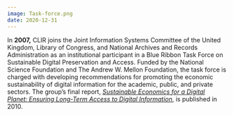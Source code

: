 ```yaml
---
image: Task-force.png
date: 2020-12-31
---
```

In **2007,** CLIR joins the Joint Information Systems Committee of the United Kingdom, Library of Congress, and National Archives and Records Administration as an institutional participant in a Blue Ribbon Task Force on Sustainable Digital Preservation and Access. Funded by the National Science Foundation and The Andrew W. Mellon Foundation, the task force is charged with developing recommendations for promoting the economic sustainability of digital information for the academic, public, and private sectors. The group’s final report, _[Sustainable Economics for a Digital Planet: Ensuring Long-Term Access to Digital Information](https://web.archive.org/web/20210130214829/https://www.webarchive.org.uk/wayback/archive/20140614122901/http:/www.jisc.ac.uk/publications/reports/2010/blueribbontaskforcefinalreport.aspx#downloads)_, is published in 2010.